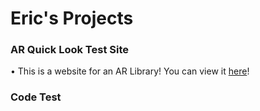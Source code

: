 # Eric's Projects

### AR Quick Look Test Site
• This is a website for an AR Library! You can view it [here](Website.html)!

### Code Test
```Swift

```
